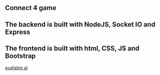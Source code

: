 ## Connect 4 game

## The backend is built with NodeJS, Socket IO and Express

## The frontend is built with html, CSS, JS and Bootstrap

[available at](https://reverent-dijkstra-1a100f.netlify.app/)
